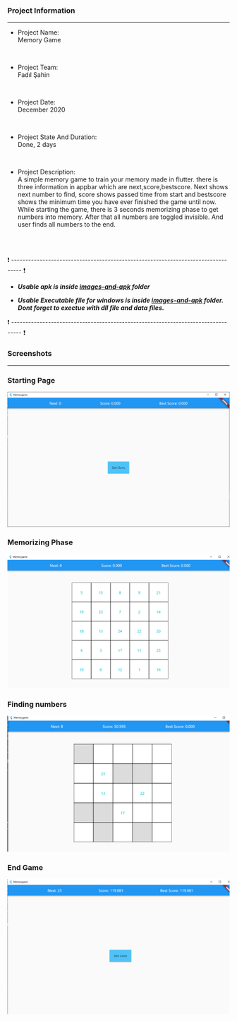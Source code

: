 ### Project Information
--- 
* Project Name: <br/>
Memory Game
<br>

* Project Team: <br/>
Fadıl Şahin
<br>

* Project Date: <br/>
December 2020
<br>

* Project State And Duration: <br/>
Done, 2 days
<br>

* Project Description: <br/>
A simple memory game to train your memory made in flutter. there is three information in appbar which are next,score,bestscore. Next shows next number to find, score shows passed time from start and bestscore shows the minimum time you have ever finished the game until now. While starting the game, there is 3 seconds memorizing phase to get numbers into memory. After that all numbers are toggled invisible. And user finds all numbers to the end.
<br/>
<br/>

:exclamation: --------------------------------------------------------------------------------- :exclamation:

- ***Usable apk is inside [images-and-apk](images-and-apk/Memorygame.apk) folder***

- ***Usable Executable file for windows is inside [images-and-apk](images-and-apk/Memorygame.exe) folder. Dont forget to exectue with dll file and data files.***

:exclamation: --------------------------------------------------------------------------------- :exclamation:

### Screenshots
---

### Starting Page 
![Start](./images-and-apk/1.png)

### Memorizing Phase

![Memorize](./images-and-apk/2.png)

### Finding numbers

![Find](./images-and-apk/3.png)

### End Game

![End](./images-and-apk/4.png)



